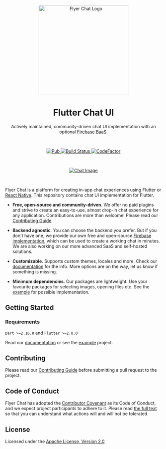 <br>

<p align="center">
  <a href="https://flyer.chat">
    <img src="https://flyer.chat/assets/logo-dark.svg" width="288px" alt="Flyer Chat Logo" />
  </a>
</p>

<h1 align="center">Flutter Chat UI</h1>

<p align="center">
  Actively maintained, community-driven chat UI implementation with an optional <a href="https://pub.dev/packages/flutter_firebase_chat_core">Firebase BaaS</a>.
</p>

<br>

<p align="center">
  <a href="https://pub.dartlang.org/packages/flutter_chat_ui">
    <img alt="Pub" src="https://img.shields.io/pub/v/flutter_chat_ui" />
  </a>
  <a href="https://github.com/flyerhq/flutter_chat_ui/actions?query=workflow%3Abuild">
    <img alt="Build Status" src="https://github.com/flyerhq/flutter_chat_ui/workflows/build/badge.svg" />
  </a>
  <a href="https://www.codefactor.io/repository/github/flyerhq/flutter_chat_ui">
    <img alt="CodeFactor" src="https://www.codefactor.io/repository/github/flyerhq/flutter_chat_ui/badge" />
  </a>
</p>

<br>

<p align="center">
  <a href="https://flyer.chat">
    <img alt="Chat Image" src="https://user-images.githubusercontent.com/14123304/121787953-a6121500-cbc9-11eb-83ff-db0435d2cd57.png" />
  </a>
</p>

<br>

Flyer Chat is a platform for creating in-app chat experiences using Flutter or [React Native](https://github.com/flyerhq/react-native-chat-ui). This repository contains chat UI implementation for Flutter.

* **Free, open-source and community-driven**. We offer no paid plugins and strive to create an easy-to-use, almost drop-in chat experience for any application. Contributions are more than welcome! Please read our [Contributing Guide](CONTRIBUTING.md).

* **Backend agnostic**. You can choose the backend you prefer. But if you don't have one, we provide our own free and open-source [Firebase implementation](https://pub.dev/packages/flutter_firebase_chat_core), which can be used to create a working chat in minutes. We are also working on our more advanced SaaS and self-hosted solutions.

* **Customizable**. Supports custom themes, locales and more. Check our [documentation](https://docs.flyer.chat/flutter/chat-ui/) for the info. More options are on the way, let us know if something is missing.

* **Minimum dependencies**. Our packages are lightweight. Use your favourite packages for selecting images, opening files etc. See the [example](https://github.com/flyerhq/flutter_chat_ui/blob/main/example/lib/main.dart) for possible implementation.

## Getting Started

### Requirements

`Dart >=2.16.0` and `Flutter >=2.0.0`

Read our [documentation](https://docs.flyer.chat/flutter/chat-ui/) or see the [example](https://github.com/flyerhq/flutter_chat_ui/tree/main/example) project.

## Contributing

Please read our [Contributing Guide](CONTRIBUTING.md) before submitting a pull request to the project.

## Code of Conduct

Flyer Chat has adopted the [Contributor Covenant](https://www.contributor-covenant.org) as its Code of Conduct, and we expect project participants to adhere to it. Please read [the full text](CODE_OF_CONDUCT.md) so that you can understand what actions will and will not be tolerated.

## License

Licensed under the [Apache License, Version 2.0](LICENSE)
